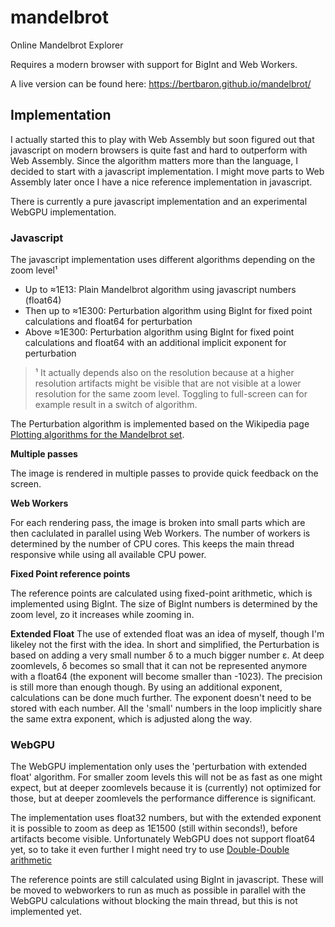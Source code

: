 # mandelbrot
Online Mandelbrot Explorer

Requires a modern browser with support for BigInt and Web Workers.

A live version can be found here: https://bertbaron.github.io/mandelbrot/

## Implementation

I actually started this to play with Web Assembly but soon figured out that javascript on modern browsers is quite fast and hard to outperform with Web Assembly. Since the algorithm matters more than the language, I decided to start with a javascript implementation. I might move parts to Web Assembly later once I have a nice reference implementation in javascript.

There is currently a pure javascript implementation and an experimental WebGPU implementation.

### Javascript

The javascript implementation uses different algorithms depending on the zoom level¹

* Up to ≈1E13: Plain Mandelbrot algorithm using javascript numbers (float64)
* Then up to ≈1E300: Perturbation algorithm using BigInt for fixed point calculations and float64 for perturbation
* Above ≈1E300: Perturbation algorithm using BigInt for fixed point calculations and float64 with an additional implicit exponent for perturbation

> ¹ It actually depends also on the resolution because at a higher resolution artifacts might be visible that are not visible at a lower resolution for the same zoom level. Toggling to full-screen can for example result in a switch of algorithm.

The Perturbation algorithm is implemented based on the Wikipedia page [Plotting algorithms for the Mandelbrot set](https://en.wikipedia.org/wiki/Plotting_algorithms_for_the_Mandelbrot_set#Perturbation_theory_and_series_approximation).

**Multiple passes**

The image is rendered in multiple passes to provide quick feedback on the screen.  

**Web Workers**

For each rendering pass, the image is broken into small parts which are then caclulated in parallel using Web Workers. The number of workers is determined by the number of CPU cores. This keeps the main thread responsive while using all available CPU power.

**Fixed Point reference points**

The reference points are calculated using fixed-point arithmetic, which is implemented using BigInt. The size of BigInt numbers is determined by the zoom level, zo it increases while zooming in.

**Extended Float**
The use of extended float was an idea of myself, though I'm likeley not the first with the idea. In short and simplified, the Perturbation is based on adding a very small number δ to a much bigger number ε. At deep zoomlevels, δ becomes so small that it can not be represented anymore with a float64 (the exponent will become smaller than -1023). The precision is still more than enough though. By using an additional exponent, calculations can be done much further. The exponent doesn't need to be stored with each number. All the 'small' numbers in the loop implicitly share the same extra exponent, which is adjusted along the way. 

### WebGPU

The WebGPU implementation only uses the 'perturbation with extended float' algorithm. For smaller zoom levels this will not be as fast as one might expect, but at deeper zoomlevels because it is (currently) not optimized for those, but at deeper zoomlevels the performance difference is significant. 

The implementation uses float32 numbers, but with the extended exponent it is possible to zoom as deep as 1E1500 (still within seconds!), before artifacts become visible. Unfortunately WebGPU does not support float64 yet, so to take it even further I might need try to use [Double-Double arithmetic](https://en.wikipedia.org/wiki/Quadruple-precision_floating-point_format)

The reference points are still calculated using BigInt in javascript. These will be moved to webworkers to run as much as possible in parallel with the WebGPU calculations without blocking the main thread, but this is not implemented yet.